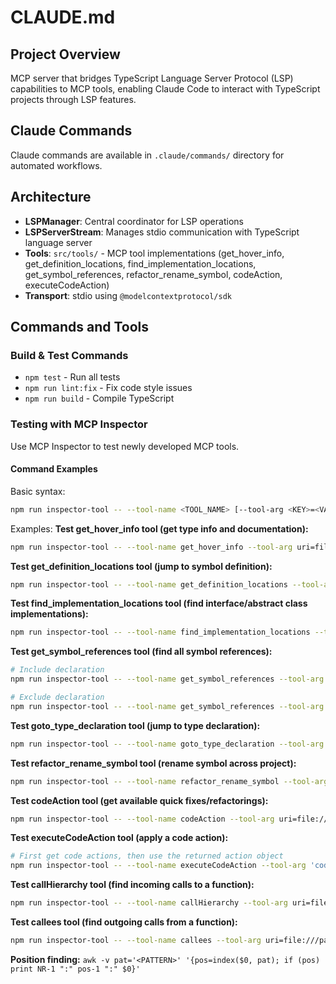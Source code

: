 # CLAUDE.md

## Project Overview

MCP server that bridges TypeScript Language Server Protocol (LSP) capabilities to MCP tools, enabling Claude Code to interact with TypeScript projects through LSP features.

## Claude Commands

Claude commands are available in `.claude/commands/` directory for automated workflows.

## Architecture

- **LSPManager**: Central coordinator for LSP operations
- **LSPServerStream**: Manages stdio communication with TypeScript language server
- **Tools**: `src/tools/` - MCP tool implementations (get_hover_info, get_definition_locations, find_implementation_locations, get_symbol_references, refactor_rename_symbol, codeAction, executeCodeAction)
- **Transport**: stdio using `@modelcontextprotocol/sdk`

## Commands and Tools

### Build & Test Commands
- `npm test` - Run all tests
- `npm run lint:fix` - Fix code style issues
- `npm run build` - Compile TypeScript

### Testing with MCP Inspector
Use MCP Inspector to test newly developed MCP tools.

#### Command Examples
Basic syntax:
```bash
npm run inspector-tool -- --tool-name <TOOL_NAME> [--tool-arg <KEY>=<VALUE>]...
```

Examples:
**Test get_hover_info tool (get type info and documentation):**
```bash
npm run inspector-tool -- --tool-name get_hover_info --tool-arg uri=file:///path/to/file.ts --tool-arg line=10 --tool-arg character=5
```

**Test get_definition_locations tool (jump to symbol definition):**
```bash
npm run inspector-tool -- --tool-name get_definition_locations --tool-arg uri=file:///path/to/file.ts --tool-arg line=5 --tool-arg character=10
```

**Test find_implementation_locations tool (find interface/abstract class implementations):**
```bash
npm run inspector-tool -- --tool-name find_implementation_locations --tool-arg uri=file:///path/to/file.ts --tool-arg line=15 --tool-arg character=8
```

**Test get_symbol_references tool (find all symbol references):**
```bash
# Include declaration
npm run inspector-tool -- --tool-name get_symbol_references --tool-arg uri=file:///path/to/file.ts --tool-arg line=5 --tool-arg character=10 --tool-arg includeDeclaration=true

# Exclude declaration
npm run inspector-tool -- --tool-name get_symbol_references --tool-arg uri=file:///path/to/file.ts --tool-arg line=5 --tool-arg character=10 --tool-arg includeDeclaration=false
```

**Test goto_type_declaration tool (jump to type declaration):**
```bash
npm run inspector-tool -- --tool-name goto_type_declaration --tool-arg uri=file:///path/to/file.ts --tool-arg line=20 --tool-arg character=15
```

**Test refactor_rename_symbol tool (rename symbol across project):**
```bash
npm run inspector-tool -- --tool-name refactor_rename_symbol --tool-arg uri=file:///path/to/file.ts --tool-arg line=5 --tool-arg character=10 --tool-arg newName=newVariableName
```

**Test codeAction tool (get available quick fixes/refactorings):**
```bash
npm run inspector-tool -- --tool-name codeAction --tool-arg uri=file:///path/to/file.ts --tool-arg line=5 --tool-arg character=10 --tool-arg endLine=5 --tool-arg endCharacter=20
```

**Test executeCodeAction tool (apply a code action):**
```bash
# First get code actions, then use the returned action object
npm run inspector-tool -- --tool-name executeCodeAction --tool-arg 'codeAction={"title":"Add missing import","kind":"quickfix","edit":{"changes":{...}}}'
```

**Test callHierarchy tool (find incoming calls to a function):**
```bash
npm run inspector-tool -- --tool-name callHierarchy --tool-arg uri=file:///path/to/file.ts --tool-arg line=25 --tool-arg character=5
```

**Test callees tool (find outgoing calls from a function):**
```bash
npm run inspector-tool -- --tool-name callees --tool-arg uri=file:///path/to/file.ts --tool-arg line=30 --tool-arg character=10
```

**Position finding:** `awk -v pat='<PATTERN>' '{pos=index($0, pat); if (pos) print NR-1 ":" pos-1 ":" $0}'`
